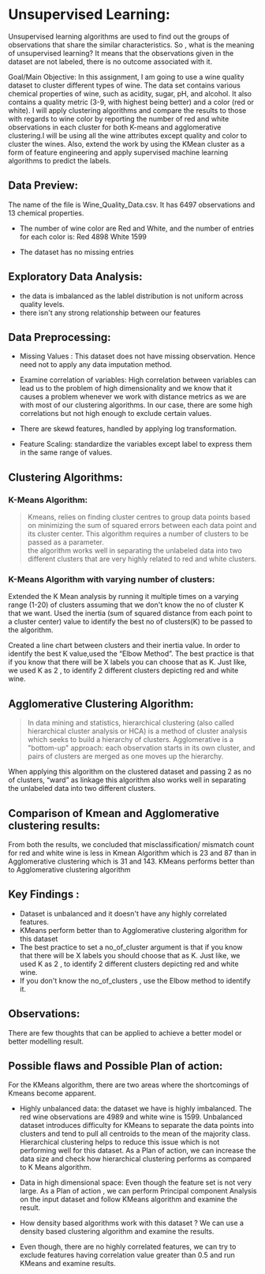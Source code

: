 # Unsupervised Learning:

Unsupervised learning algorithms are used to find out the groups of observations that share the similar characteristics. So , what is the meaning of unsupervised learning? It means that the observations given in the dataset are not labeled, there is no outcome associated with it. 

Goal/Main Objective: 
In this assignment, I am going to use a wine quality dataset to cluster different types of wine. The data set contains various chemical properties of wine, such as acidity, sugar, pH, and alcohol. It also contains a quality metric (3-9, with highest being better) and a color (red or white).
I will apply clustering algorithms and compare the results to those with regards to wine color by reporting the number of red and white observations in each cluster for both K-means and agglomerative clustering.I will be using all the wine attributes except quality and color to cluster the wines. 
Also, extend the work by using the KMean cluster as a form of feature engineering and apply supervised machine learning algorithms to predict the labels. 

## Data Preview:

The name of the file is Wine_Quality_Data.csv. It has 6497 observations and 13 chemical properties. 
- The number of wine color are Red and  White, and the number of entries for each color is:
Red        4898
White     1599

- The dataset has no missing entries 


## Exploratory Data Analysis:

- the data is imbalanced as the lablel distribution is not uniform across quality levels.
-  there isn't any strong relationship between our features

## Data Preprocessing: 

- Missing Values : This dataset does not have missing observation. Hence need not to apply any data imputation method.

- Examine correlation of variables: High correlation between variables can lead us to the problem of high dimensionality and we know that it causes a problem whenever we work with distance metrics as we are with most of our clustering algorithms. In our case, there are some high correlations but not high enough to exclude certain values.

- There are skewd features, handled by applying log transformation.

- Feature Scaling: standardize the variables except label to express them in the same range of values.


## Clustering Algorithms: 

### K-Means Algorithm: 
> Kmeans,  relies on finding cluster centres to group data points based on minimizing the sum of squared errors between each data point and its cluster center. This algorithm requires a number of  clusters to be passed as a parameter.                
the algorithm works well in separating the unlabeled data into two different clusters that are very highly related to red and white clusters.

### K-Means Algorithm with varying number of clusters: 

Extended the K Mean analysis by running it multiple times on a varying range (1-20) of clusters assuming that we don't know the no of cluster K that we want. Used the inertia (sum of squared distance from each point to a cluster center) value to identify the best no of clusters(K) to be passed to the algorithm. 

Created a line chart between clusters and their inertia value. In order to identify the best K value,used the “Elbow Method”. 
The best practice is that if you know that there will be X labels you can choose that as K. Just like, we used K as 2 , to identify 2 different clusters depicting red and white wine. 

## Agglomerative Clustering Algorithm: 
> In data mining and statistics, hierarchical clustering (also called hierarchical cluster analysis or HCA) is a method of cluster analysis which seeks to build a hierarchy of clusters. Agglomerative is a "bottom-up" approach: each observation starts in its own cluster, and pairs of clusters are merged as one moves up the hierarchy.

When applying this algorithm on the clustered dataset and passing 2 as no of clusters, “ward” as linkage  this algorithm also works well in separating the unlabeled data into two different clusters.



## Comparison of Kmean and Agglomerative clustering results:  

From both the results, we concluded that misclassification/ mismatch count for red and white wine is less in Kmean Algorithm which is 23 and 87 than in Agglomerative clustering which is 31 and 143. KMeans performs better than to Agglomerative clustering algorithm


## Key Findings : 

- Dataset is unbalanced and it doesn't have any highly correlated features.
- KMeans perform better than to Agglomerative clustering algorithm for this dataset
- The best practice to set a no_of_cluster argument is that if you know that there will be X labels you should choose that as K. Just like, we used K as 2 , to identify 2 different clusters depicting red and white wine. 
- If you don't know the no_of_clusters , use the Elbow method to identify it.

## Observations:  
There are few thoughts that can be applied to achieve a better model or better modelling result.

## Possible flaws and Possible Plan of action: 

For the KMeans algorithm, there are two areas where the shortcomings of Kmeans become apparent.
- Highly unbalanced data:  the dataset we have is highly imbalanced. The red wine observations are 4989 and white wine is 1599. Unbalanced dataset introduces difficulty for  KMeans to separate the data points into clusters and tend to pull all centroids to the mean of the majority class. Hierarchical clustering helps to reduce this issue which is not performing well for this dataset.
As a Plan of action, we can increase the data size and check how hierarchical clustering performs as compared to K Means algorithm.

- Data in high dimensional space: Even though the feature set is not very large. As a Plan of action , we can perform Principal component Analysis on the input dataset and follow KMeans algorithm and examine the result.

- How density based algorithms work with this dataset ? We can use a density based clustering algorithm and examine the results.
- Even though, there are no highly correlated features, we can try to exclude features having correlation value greater than 0.5 and run KMeans and examine results.
